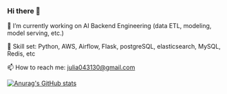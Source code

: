 ### Hi there 👋

<!--
**likelion-Jiyeong/likelion-Jiyeong** is a ✨ _special_ ✨ repository because its `README.md` (this file) appears on your GitHub profile.

Here are some ideas to get you started:

- 🔭 I’m currently working on ...
- 🌱 I’m currently learning ...
- 👯 I’m looking to collaborate on ...
- 🤔 I’m looking for help with ...
- 💬 Ask me about ...
- 📫 How to reach me: ...
- 😄 Pronouns: ...
- ⚡ Fun fact: ...
-->
🔭 I’m currently working on AI Backend Engineering (data ETL, modeling, model serving, etc.)

🌱 Skill set: Python, AWS, Airflow, Flask, postgreSQL, elasticsearch, MySQL, Redis, etc  

📫 How to reach me: julia043130@gmail.com  

[![Anurag's GitHub stats](https://github-readme-stats.vercel.app/api?username=likelion-Jiyeong)](https://github.com/likelion-Jiyeong/github-readme-stats)
